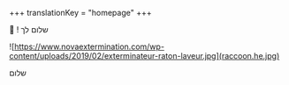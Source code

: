 +++
translationKey = "homepage"
+++


👋 ! שלום לך 

![https://www.novaextermination.com/wp-content/uploads/2019/02/exterminateur-raton-laveur.jpg](raccoon.he.jpg)

שלום